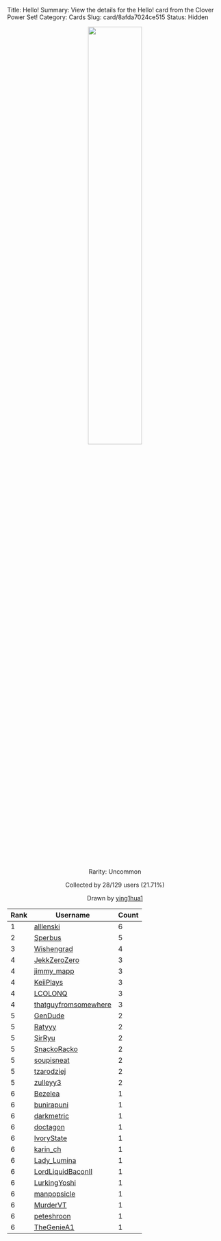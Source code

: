 Title: Hello!
Summary: View the details for the Hello! card from the Clover Power Set!
Category: Cards
Slug: card/8afda7024ce515
Status: Hidden

<center><a href='/images/cards/8afda7024ce515.png'><img src='/images/cards/8afda7024ce515.png' width='50%'></a>

Rarity: Uncommon

Collected by 28/129 users (21.71%)

Drawn by <a href='https://twitter.com/ying1hua1'>ying1hua1</a></center>

<table class="table">
  <thead>
    <tr>
      <th scope="col">Rank</th>
      <th scope="col">Username</th>
      <th scope="col">Count</th>
    </tr>
  </thead>
  <tbody>
    <tr>
      <td>1</td>
      <td><a href="https://www.twitch.tv/alllenski">alllenski</a></td>
      <td>6</td>
      </tr>
    <tr>
      <td>2</td>
      <td><a href="https://www.twitch.tv/sperbus">Sperbus</a></td>
      <td>5</td>
      </tr>
    <tr>
      <td>3</td>
      <td><a href="https://www.twitch.tv/wishengrad">Wishengrad</a></td>
      <td>4</td>
      </tr>
    <tr>
      <td>4</td>
      <td><a href="https://www.twitch.tv/jekkzerozero">JekkZeroZero</a></td>
      <td>3</td>
      </tr>
    <tr>
      <td>4</td>
      <td><a href="https://www.twitch.tv/jimmy_mapp">jimmy_mapp</a></td>
      <td>3</td>
      </tr>
    <tr>
      <td>4</td>
      <td><a href="https://www.twitch.tv/keiiplays">KeiiPlays</a></td>
      <td>3</td>
      </tr>
    <tr>
      <td>4</td>
      <td><a href="https://www.twitch.tv/lcolonq">LCOLONQ</a></td>
      <td>3</td>
      </tr>
    <tr>
      <td>4</td>
      <td><a href="https://www.twitch.tv/thatguyfromsomewhere">thatguyfromsomewhere</a></td>
      <td>3</td>
      </tr>
    <tr>
      <td>5</td>
      <td><a href="https://www.twitch.tv/gendude">GenDude</a></td>
      <td>2</td>
      </tr>
    <tr>
      <td>5</td>
      <td><a href="https://www.twitch.tv/ratyyy">Ratyyy</a></td>
      <td>2</td>
      </tr>
    <tr>
      <td>5</td>
      <td><a href="https://www.twitch.tv/sirryu">SirRyu</a></td>
      <td>2</td>
      </tr>
    <tr>
      <td>5</td>
      <td><a href="https://www.twitch.tv/snackoracko">SnackoRacko</a></td>
      <td>2</td>
      </tr>
    <tr>
      <td>5</td>
      <td><a href="https://www.twitch.tv/soupisneat">soupisneat</a></td>
      <td>2</td>
      </tr>
    <tr>
      <td>5</td>
      <td><a href="https://www.twitch.tv/tzarodziej">tzarodziej</a></td>
      <td>2</td>
      </tr>
    <tr>
      <td>5</td>
      <td><a href="https://www.twitch.tv/zulleyy3">zulleyy3</a></td>
      <td>2</td>
      </tr>
    <tr>
      <td>6</td>
      <td><a href="https://www.twitch.tv/bezelea">Bezelea</a></td>
      <td>1</td>
      </tr>
    <tr>
      <td>6</td>
      <td><a href="https://www.twitch.tv/bunirapuni">bunirapuni</a></td>
      <td>1</td>
      </tr>
    <tr>
      <td>6</td>
      <td><a href="https://www.twitch.tv/darkmetric">darkmetric</a></td>
      <td>1</td>
      </tr>
    <tr>
      <td>6</td>
      <td><a href="https://www.twitch.tv/doctagon">doctagon</a></td>
      <td>1</td>
      </tr>
    <tr>
      <td>6</td>
      <td><a href="https://www.twitch.tv/ivorystate">IvoryState</a></td>
      <td>1</td>
      </tr>
    <tr>
      <td>6</td>
      <td><a href="https://www.twitch.tv/karin_ch">karin_ch</a></td>
      <td>1</td>
      </tr>
    <tr>
      <td>6</td>
      <td><a href="https://www.twitch.tv/lady_lumina">Lady_Lumina</a></td>
      <td>1</td>
      </tr>
    <tr>
      <td>6</td>
      <td><a href="https://www.twitch.tv/lordliquidbaconii">LordLiquidBaconII</a></td>
      <td>1</td>
      </tr>
    <tr>
      <td>6</td>
      <td><a href="https://www.twitch.tv/lurkingyoshi">LurkingYoshi</a></td>
      <td>1</td>
      </tr>
    <tr>
      <td>6</td>
      <td><a href="https://www.twitch.tv/manpopsicle">manpopsicle</a></td>
      <td>1</td>
      </tr>
    <tr>
      <td>6</td>
      <td><a href="https://www.twitch.tv/murdervt">MurderVT</a></td>
      <td>1</td>
      </tr>
    <tr>
      <td>6</td>
      <td><a href="https://www.twitch.tv/peteshroon">peteshroon</a></td>
      <td>1</td>
      </tr>
    <tr>
      <td>6</td>
      <td><a href="https://www.twitch.tv/thegeniea1">TheGenieA1</a></td>
      <td>1</td>
      </tr>
  </tbody>
</table>